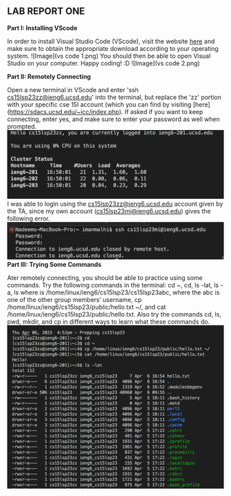 ## **LAB REPORT ONE**
**Part I: Installing VScode**

In order to install Visual Studio Code (VScode), visit the website [here](https://code.visualstudio.com/) and make sure to obtain the appropriate download according to your operating system.
![Image](vs code 1.png)
You should then be able to open Visual Studio on your computer. Happy coding! :D
![Image](vs code 2.png)

**Part II: Remotely Connecting**

Open a new terminal in VScode and enter 'ssh cs15lsp23zz@ieng6.ucsd.edu' into the terminal, but replace the 'zz' portion with your specific cse 15l account (which you can find by visiting [here] (https://sdacs.ucsd.edu/~icc/index.php). If asked if you want to keep connecting, enter yes, and make sure to enter your password as well when prompted. 
![Image](1.png)
I was able to login using the cs15lsp23zz@ieng6.ucsd.edu account given by the TA, since my own account (cs15lsp23mi@ieng6.ucsd.edu) gives the following error.
![Image](2.png)
**Part III: Trying Some Commands**

Ater remotely connecting, you should be able to practice using some commands. Try the following commands in the terminal: cd ~, cd, ls -lat, ls -a, ls <directory> where <directory> is /home/linux/ieng6/cs15lsp23/cs15lsp23abc, where the abc is one of the other group members’ username, cp /home/linux/ieng6/cs15lsp23/public/hello.txt ~/, and cat /home/linux/ieng6/cs15lsp23/public/hello.txt. Also try the commands cd, ls, pwd, mkdir, and cp in different ways to learn what these commands do.
![Image](3.png)
